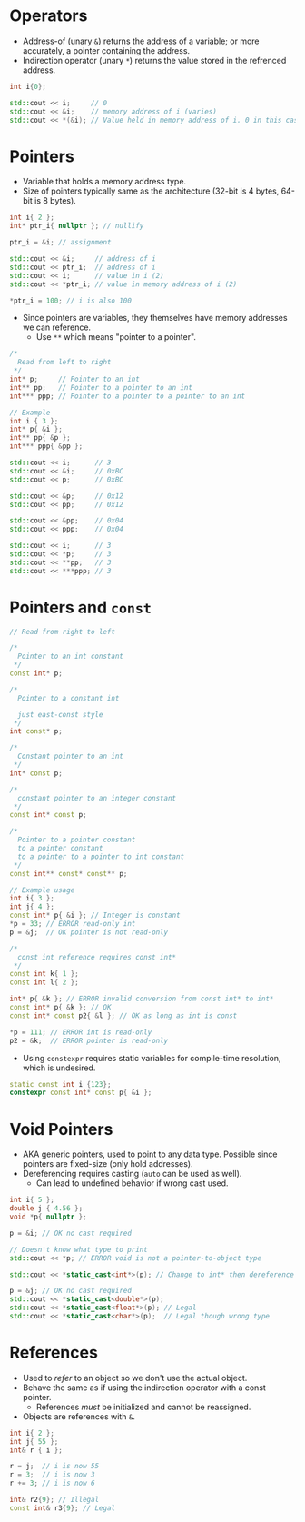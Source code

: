 <!--
  Author:  NE- https://github.com/NE-
  Date:    2022 September 19
  Purpose: C++ Pointers
-->

# Operators
- Address-of (unary `&`) returns the address of a variable; or more accurately, a pointer containing the address.
- Indirection operator (unary `*`) returns the value stored in the refrenced address.

```cpp
int i{0};

std::cout << i;     // 0
std::cout << &i;    // memory address of i (varies)
std::cout << *(&i); // Value held in memory address of i. 0 in this case
```

# Pointers
- Variable that holds a memory address type.
- Size of pointers typically same as the architecture (32-bit is 4 bytes, 64-bit is 8 bytes).
```cpp
int i{ 2 };
int* ptr_i{ nullptr }; // nullify

ptr_i = &i; // assignment

std::cout << &i;     // address of i
std::cout << ptr_i;  // address of i
std::cout << i;      // value in i (2)
std::cout << *ptr_i; // value in memory address of i (2)

*ptr_i = 100; // i is also 100
```
- Since pointers are variables, they themselves have memory addresses we can reference.
  - Use `**` which means "pointer to a pointer".

```cpp
/*
  Read from left to right
 */
int* p;     // Pointer to an int
int** pp;   // Pointer to a pointer to an int
int*** ppp; // Pointer to a pointer to a pointer to an int

// Example
int i { 3 };
int* p{ &i };
int** pp{ &p };
int*** ppp{ &pp };

std::cout << i;      // 3
std::cout << &i;     // 0xBC
std::cout << p;      // 0xBC

std::cout << &p;     // 0x12
std::cout << pp;     // 0x12

std::cout << &pp;    // 0x04
std::cout << ppp;    // 0x04

std::cout << i;      // 3
std::cout << *p;     // 3
std::cout << **pp;   // 3
std::cout << ***ppp; // 3
```
# Pointers and `const`
```cpp
// Read from right to left

/*
  Pointer to an int constant 
 */
const int* p;

/*
  Pointer to a constant int

  just east-const style
 */
int const* p;

/*
  Constant pointer to an int
 */
int* const p;

/*
  constant pointer to an integer constant
 */
const int* const p;

/*
  Pointer to a pointer constant
  to a pointer constant
  to a pointer to a pointer to int constant
 */
const int** const* const** p;
```
```cpp
// Example usage
int i{ 3 };
int j{ 4 };
const int* p{ &i }; // Integer is constant
*p = 33; // ERROR read-only int
p = &j;  // OK pointer is not read-only

/*
  const int reference requires const int*
 */
const int k{ 1 };
const int l{ 2 };

int* p{ &k }; // ERROR invalid conversion from const int* to int*
const int* p{ &k }; // OK
const int* const p2{ &l }; // OK as long as int is const

*p = 111; // ERROR int is read-only
p2 = &k;  // ERROR pointer is read-only
```
- Using `constexpr` requires static variables for compile-time resolution, which is undesired.
```cpp
static const int i {123};
constexpr const int* const p{ &i };
```

# Void Pointers
- AKA generic pointers, used to point to any data type. Possible since pointers are fixed-size (only hold addresses).
- Dereferencing requires casting (`auto` can be used as well).
  - Can lead to undefined behavior if wrong cast used.
```cpp
int i{ 5 };
double j { 4.56 };
void *p{ nullptr };

p = &i; // OK no cast required

// Doesn't know what type to print
std::cout << *p; // ERROR void is not a pointer-to-object type

std::cout << *static_cast<int*>(p); // Change to int* then dereference

p = &j; // OK no cast required
std::cout << *static_cast<double*>(p);
std::cout << *static_cast<float*>(p); // Legal
std::cout << *static_cast<char*>(p);  // Legal though wrong type
```

# References
- Used to *refer* to an object so we don't use the actual object.
- Behave the same as if using the indirection operator with a const pointer.
  - References *must* be initialized and cannot be reassigned.
- Objects are references with `&`.
```cpp
int i{ 2 };
int j{ 55 };
int& r { i };

r = j;  // i is now 55
r = 3;  // i is now 3
r += 3; // i is now 6

int& r2{9}; // Illegal
const int& r3{9}; // Legal
```
